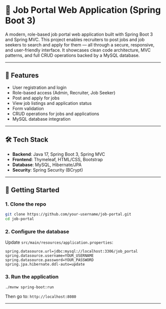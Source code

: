 # 🧰 Job Portal Web Application (Spring Boot 3)

A modern, role-based job portal web application built with Spring Boot 3 and Spring MVC. This project enables recruiters to post jobs and job seekers to search and apply for them — all through a secure, responsive, and user-friendly interface. It showcases clean code architecture, MVC patterns, and full CRUD operations backed by a MySQL database.

---

## 🔧 Features

- User registration and login  
- Role-based access (Admin, Recruiter, Job Seeker)  
- Post and apply for jobs  
- View job listings and application status  
- Form validation  
- CRUD operations for jobs and applications  
- MySQL database integration  

---

## 🛠 Tech Stack

- **Backend**: Java 17, Spring Boot 3, Spring MVC  
- **Frontend**: Thymeleaf, HTML/CSS, Bootstrap  
- **Database**: MySQL, Hibernate/JPA  
- **Security**: Spring Security (BCrypt)  

---

## 🚀 Getting Started

### 1. Clone the repo
```bash
git clone https://github.com/your-username/job-portal.git
cd job-portal
```

### 2. Configure the database

Update `src/main/resources/application.properties`:
```properties
spring.datasource.url=jdbc:mysql://localhost:3306/job_portal
spring.datasource.username=YOUR_USERNAME
spring.datasource.password=YOUR_PASSWORD
spring.jpa.hibernate.ddl-auto=update
```

### 3. Run the application
```bash
./mvnw spring-boot:run
```

Then go to: `http://localhost:8080`

---
